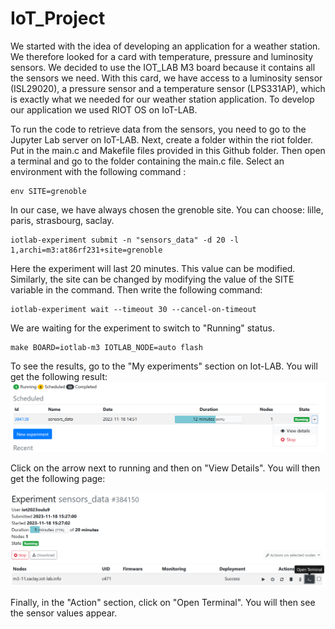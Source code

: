 # IoT_Project

We started with the idea of developing an application for a weather station. We therefore looked for a card with temperature, pressure and luminosity sensors.
We decided to use the IOT_LAB M3 board because it contains all the sensors we need. 
With this card, we have access to a luminosity sensor (ISL29020), a pressure sensor and a temperature sensor (LPS331AP), which is exactly what we needed for our weather station application.
To develop our application we used RIOT OS on IoT-LAB.

To run the code to retrieve data from the sensors, you need to go to the Jupyter Lab server on IoT-LAB.
Next, create a folder within the riot folder. Put in the main.c and Makefile files provided in this Github folder.
Then open a terminal and go to the folder containing the main.c file.
Select an environment with the following command :
```
env SITE=grenoble
```
In our case, we have always chosen the grenoble site. You can choose: lille, paris, strasbourg, saclay.
```
iotlab-experiment submit -n "sensors_data" -d 20 -l 1,archi=m3:at86rf231+site=grenoble
```
Here the experiment will last 20 minutes. This value can be modified. Similarly, the site can be changed by modifying the value of the SITE variable in the command. 
Then write the following command:
```
iotlab-experiment wait --timeout 30 --cancel-on-timeout
```
We are waiting for the experiment to switch to "Running" status.

```
make BOARD=iotlab-m3 IOTLAB_NODE=auto flash
```

To see the results, go to the "My experiments" section on Iot-LAB.
You will get the following result:
![Image1](Experiments.PNG)

Click on the arrow next to running and then on "View Details".
You will then get the following page:

![Image2](Terminal.PNG)

Finally, in the "Action" section, click on "Open Terminal". You will then see the sensor values appear.
